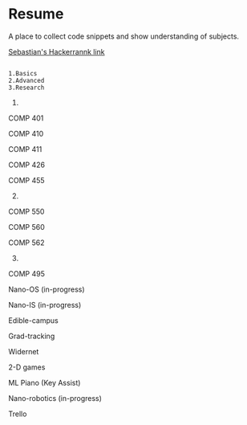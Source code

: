 # Resume
A place to collect code snippets and show understanding of subjects.

[Sebastian's Hackerrannk link](https://www.hackerrank.com/sebastiancrowell)

~~~~~~~~~~~~~~~~~~~~~~~~~~~~~~~~~~~~~~~~~~~~~~~~~~~~~~~~~~~~~~~~~~~~~~~~~~~~~~

1.Basics
2.Advanced
3.Research

~~~~~~~~~~~~~~~~~~~~~~~~~~~~~~~~~~~~~~~~~~~~~~~~~~~~~~~~~~~~~~~~~~~~~~~~~~~~~~

1.

COMP 401

COMP 410

COMP 411

COMP 426

COMP 455

2.

COMP 550

COMP 560

COMP 562

3.

COMP 495

Nano-OS (in-progress)

Nano-IS (in-progress)

Edible-campus

Grad-tracking

Widernet

2-D games

ML Piano (Key Assist)

Nano-robotics (in-progress)

Trello
